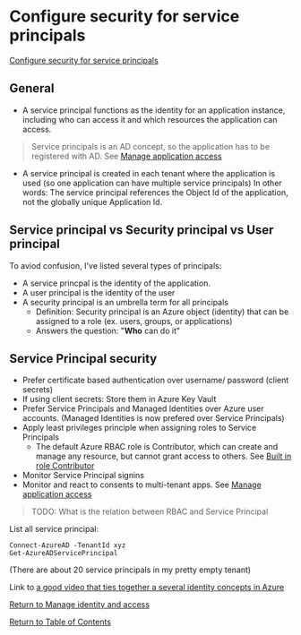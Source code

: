 # Configure security for service principals

[Configure security for service principals](https://docs.microsoft.com/en-us/azure/active-directory/fundamentals/service-accounts-principal)

## General
* A service principal functions as the identity for an application instance, including who can access it and which resources the application can access. 
> Service principals is an AD concept, so the application has to be registered with AD. See [Manage application access](README.md)
* A service principal is created in each tenant where the application is used (so one application can have multiple service principals) In other words: The service principal references the Object Id of the application, not the globally unique Application Id.

## Service principal vs Security principal vs User principal
To aviod confusion, I've listed several types of principals:
* A service princpal is the identity of the application.
* A user principal is the identity of the user
* A security principal is an umbrella term for all principals
   * Definition: Security principal is an Azure object (identity) that can be assigned to a role (ex. users, groups, or applications)
   * Answers the question: "**Who** can do it"

## Service Principal security
* Prefer certificate based authentication over username/ password (client secrets)
* If using client secrets: Store them in Azure Key Vault
* Prefer Service Principals and Managed Identities over Azure user accounts. (Managed Identities is now prefered over Service Principals)
* Apply least privileges principle when assigning roles to Service Principals
   * The default Azure RBAC role is Contributor, which can create and manage any resource, but cannot grant access to others. See [Built in role Contributor](https://docs.microsoft.com/en-us/azure/role-based-access-control/built-in-roles#contributor)
* Monitor Service Principal signins
* Monitor and react to consents to multi-tenant apps. See [Manage application access](README.md)
> TODO: What is the relation between RBAC and Service Principal

List all service principal:

    Connect-AzureAD -TenantId xyz
    Get-AzureADServicePrincipal

(There are about 20 service principals in my pretty empty tenant)

Link to [a good video that ties together a several identity concepts in Azure](https://www.youtube.com/watch?v=4v7ffXxOnwU)

[Return to Manage identity and access](README.md)

[Return to Table of Contents](../README.md)